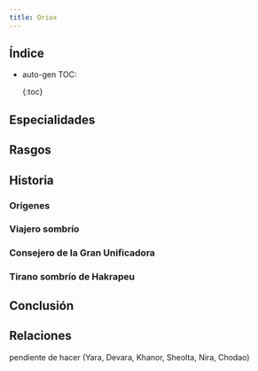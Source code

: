 ```yaml
---
title: Oriox
---
```


## Índice

*   auto-gen TOC:  
    
    {:toc}

## Especialidades

## Rasgos

## Historia

### Orígenes

### Viajero sombrío

### Consejero de la Gran Unificadora

### Tirano sombrío de Hakrapeu

## Conclusión

## Relaciones

pendiente de hacer (Yara, Devara, Khanor, Sheolta, Nira, Chodao)
